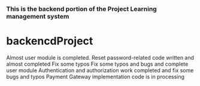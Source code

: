 <h3>This is the backend portion of the Project Learning management system </h3>
 
# backencdProject
Almost user module is completed.
Reset password-related code written and almost completed
Fix some typos
Fix some typos and bugs and complete user module
Authentication and authorization work completed and fix some bugs and typos
Payment Gateway implementation code is in processing

